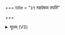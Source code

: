 +++
title = "३९ महदेषाव तपति"

+++
<details><summary>मूलम् (VS)</summary>

म॒हदे॒षाव॑ तपति॒ चर॑न्ती॒ गोषु॒ गौरपि॑।  
अथो॑ ह॒ गोप॑तये व॒शाद॑दुषे वि॒षं दु॑हे ॥
</details>